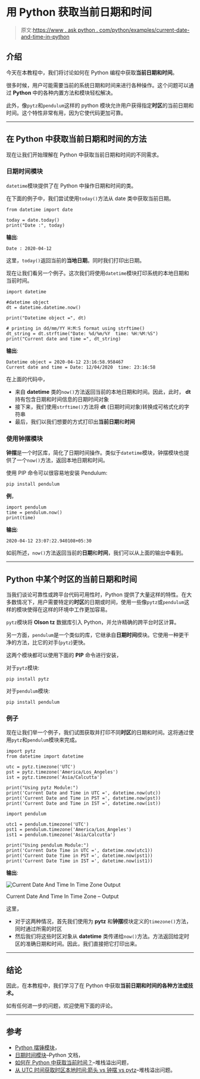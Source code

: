 # 用 Python 获取当前日期和时间

> 原文:[https://www . ask python . com/python/examples/current-date-and-time-in-python](https://www.askpython.com/python/examples/current-date-and-time-in-python)

## 介绍

今天在本教程中，我们将讨论如何在 Python 编程中获取**当前日期和时间**。

很多时候，用户可能需要当前的系统日期和时间来进行各种操作。这个问题可以通过 **Python** 中的各种内置方法和模块轻松解决。

此外，像`pytz`和`pendulum`这样的 python 模块允许用户获得指定**时区**的当前日期和时间。这个特性非常有用，因为它使代码更加可靠。

* * *

## 在 Python 中获取当前日期和时间的方法

现在让我们开始理解在 Python 中获取当前日期和时间的不同需求。

### 日期时间模块

`datetime`模块提供了在 Python 中操作日期和时间的类。

在下面的例子中，我们尝试使用`today()`方法从 date 类中获取当前日期。

```
from datetime import date

today = date.today()
print("Date :", today)

```

**输出**:

```
Date : 2020-04-12

```

这里，`today()`返回当前的**当地日期**。同时我们打印出日期。

现在让我们看另一个例子。这次我们将使用`datetime`模块打印系统的本地日期和当前时间。

```
import datetime

#datetime object
dt = datetime.datetime.now()

print("Datetime object =", dt)

# printing in dd/mm/YY H:M:S format using strftime()
dt_string = dt.strftime("Date: %d/%m/%Y  time: %H:%M:%S")
print("Current date and time =", dt_string)

```

**输出**:

```
Datetime object = 2020-04-12 23:16:58.958467
Current date and time = Date: 12/04/2020  time: 23:16:58

```

在上面的代码中，

*   来自 **datetime** 类的`now()`方法返回当前的本地日期和时间。因此，此时， **dt** 持有包含日期和时间信息的日期时间对象
*   接下来，我们使用`strftime()`方法将 **dt** (日期时间对象)转换成可格式化的字符串
*   最后，我们以我们想要的方式打印出**当前日期**和**时间**

### 使用钟摆模块

**钟摆**是一个时区库，简化了日期时间操作。类似于`datetime`模块，钟摆模块也提供了一个`now()`方法，返回本地日期和时间。

使用 PIP 命令可以很容易地安装 Pendulum:

```
pip install pendulum

```

**例**，

```
import pendulum
time = pendulum.now()
print(time)

```

**输出**:

```
2020-04-12 23:07:22.940108+05:30

```

如前所述，`now()`方法返回当前的**日期**和**时间**，我们可以从上面的输出中看到。

* * *

## Python 中某个时区的当前日期和时间

当我们谈论可靠性或跨平台代码可用性时，Python 提供了大量这样的特性。在大多数情况下，用户需要特定的**时区**的日期或时间，使用一些像`pytz`或`pendulum`这样的模块使得在这样的环境中工作更加容易。

`pytz`模块将 **Olson tz** 数据库引入 Python，并允许精确的跨平台时区计算。

另一方面，`pendulum`是一个类似的库，它继承自**日期时间**模块。它使用一种更干净的方法，比它的对手(`pytz`)更快。

这两个模块都可以使用下面的 **PIP** 命令进行安装，

对于`pytz`模块:

```
pip install pytz

```

对于`pendulum`模块:

```
pip install pendulum

```

### 例子

现在让我们举一个例子，我们试图获取并打印不同**时区**的日期和时间。这将通过使用`pytz`和`pendulum`模块来完成。

```
import pytz
from datetime import datetime

utc = pytz.timezone('UTC')
pst = pytz.timezone('America/Los_Angeles')
ist = pytz.timezone('Asia/Calcutta')

print("Using pytz Module:")
print('Current Date and Time in UTC =', datetime.now(utc))
print('Current Date and Time in PST =', datetime.now(pst))
print('Current Date and Time in IST =', datetime.now(ist))

import pendulum

utc1 = pendulum.timezone('UTC')
pst1 = pendulum.timezone('America/Los_Angeles')
ist1 = pendulum.timezone('Asia/Calcutta')

print("Using pendulum Module:")
print('Current Date Time in UTC =', datetime.now(utc1))
print('Current Date Time in PST =', datetime.now(pst1))
print('Current Date Time in IST =', datetime.now(ist1))

```

**输出**:

![Current Date And Time In Time Zone Output](../Images/f8ddf20b2d71c71dbdb428ccb5998048.png)

Current Date And Time In Time Zone – Output

这里，

*   对于这两种情况，首先我们使用为 **pytz** 和**钟摆**模块定义的`timezone()`方法，同时通过所需的时区
*   然后我们将这些时区对象从 **datetime** 类传递给`now()`方法。方法返回给定时区的准确日期和时间。因此，我们直接把它打印出来。

* * *

## 结论

因此，在本教程中，我们学习了在 Python 中获取**当前日期和时间的各种方法或技术。**

如有任何进一步的问题，欢迎使用下面的评论。

* * *

## 参考

*   [Python 摆锤模块](https://www.askpython.com/python-modules/python-pendulum-module)，
*   [日期时间模块](https://docs.python.org/3.2/library/datetime.html)–Python 文档，
*   [如何在 Python 中获取当前时间？](https://stackoverflow.com/questions/415511/how-do-i-get-the-current-time)–堆栈溢出问题，
*   [从 UTC 时间获取时区本地时间:箭头 vs 钟摆 vs pytz](https://stackoverflow.com/questions/49325624/get-timezone-local-time-from-utc-time-arrow-vs-pendulum-vs-pytz)–堆栈溢出问题。